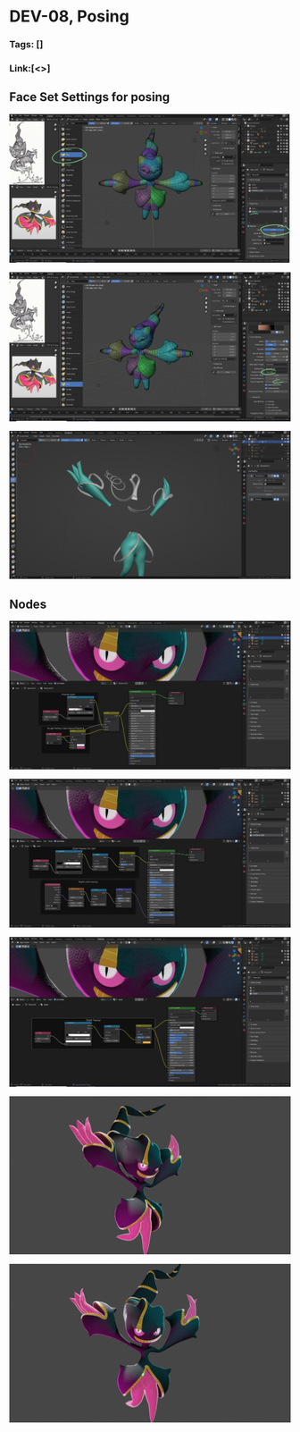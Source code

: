 # DEV-08, Posing
### Tags: []
### Link:[<>]

## Face Set Settings for posing

![](../images/DEV-08/DEV-08-A1.png)

![](../images/DEV-08/DEV-08-A2.png)

![](../images/DEV-08/DEV-08-A3.png)

## Nodes

![](../images/DEV-08/DEV-08-A4.png)

![](../images/DEV-08/DEV-08-A5.png)

![](../images/DEV-08/DEV-08-A6.png)

![](../../Mega_Banette3.png)

![](../../Mega_Banette4.png)
